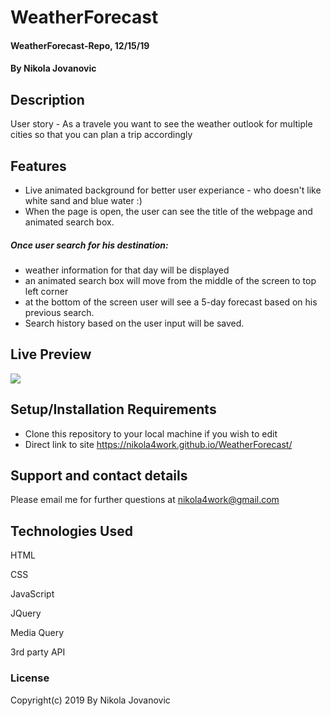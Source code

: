 # WeatherForecast

#### WeatherForecast-Repo, 12/15/19

#### By Nikola Jovanovic

## Description

User story - As a travele you want to see the weather outlook for multiple cities so that you can plan a trip accordingly

## Features

- Live animated background for better user experiance - who doesn't like white sand and blue water :)
- When the page is open, the user can see the title of the webpage and animated search box.

##### Once user search for his destination:

- weather information for that day will be displayed
- an animated search box will move from the middle of the screen to top left corner
- at the bottom of the screen user will see a 5-day forecast based on his previous search.
- Search history based on the user input will be saved.

## Live Preview

<img src="https://github.com/nikola4work/WeatherForecast/blob/master/assets/images/gif.gif">

## Setup/Installation Requirements

- Clone this repository to your local machine if you wish to edit
- Direct link to site https://nikola4work.github.io/WeatherForecast/

## Support and contact details

Please email me for further questions at nikola4work@gmail.com

## Technologies Used

HTML

CSS

JavaScript

JQuery

Media Query

3rd party API

### License

Copyright(c) 2019 By Nikola Jovanovic
